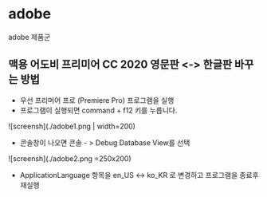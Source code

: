 # adobe
adobe 제품군


##  맥용 어도비 프리미어 CC 2020 영문판 <-> 한글판 바꾸는 방법

- 우선 프리머어 프로 (Premiere Pro) 프로그램을 실행
- 프로그램이 실행되면 command + f12 키를 누릅니다.


![screensh](./adobe1.png | width=200)

- 콘솔창이 나오면 콘솔 - > Debug Database View를 선택


![screensh](./adobe2.png =250x200)

- ApplicationLanguage 항목을 en_US <-> ko_KR 로 변경하고 프로그램을 종료후 재실행

​
